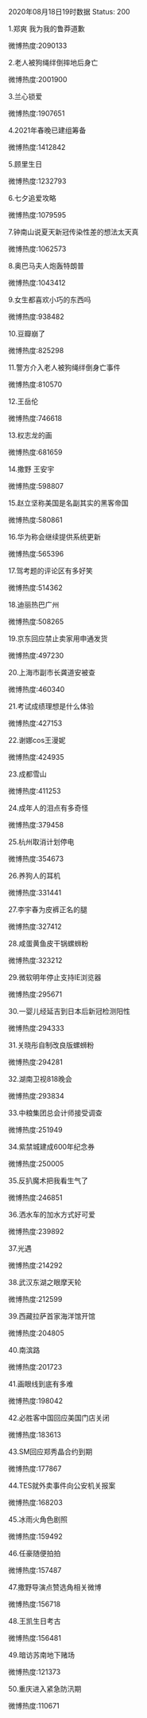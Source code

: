 2020年08月18日19时数据
Status: 200

1.郑爽 我为我的鲁莽道歉

微博热度:2090133

2.老人被狗绳绊倒摔地后身亡

微博热度:2001900

3.兰心锁爱

微博热度:1907651

4.2021年春晚已建组筹备

微博热度:1412842

5.顾里生日

微博热度:1232793

6.七夕追爱攻略

微博热度:1079595

7.钟南山说夏天新冠传染性差的想法太天真

微博热度:1062573

8.奥巴马夫人炮轰特朗普

微博热度:1043412

9.女生都喜欢小巧的东西吗

微博热度:938482

10.豆瓣崩了

微博热度:825298

11.警方介入老人被狗绳绊倒身亡事件

微博热度:810570

12.王岳伦

微博热度:746618

13.权志龙的画

微博热度:681659

14.撒野 王安宇

微博热度:598807

15.赵立坚称美国是名副其实的黑客帝国

微博热度:580861

16.华为称会继续提供系统更新

微博热度:565396

17.驾考题的评论区有多好笑

微博热度:514362

18.迪丽热巴广州

微博热度:508265

19.京东回应禁止卖家用申通发货

微博热度:497230

20.上海市副市长龚道安被查

微博热度:460340

21.考试成绩理想是什么体验

微博热度:427153

22.谢娜cos王漫妮

微博热度:424935

23.成都雪山

微博热度:411253

24.成年人的泪点有多奇怪

微博热度:379458

25.杭州取消计划停电

微博热度:354673

26.养狗人的耳机

微博热度:331441

27.李宇春为皮裤正名的腿

微博热度:327412

28.咸蛋黄鱼皮干锅螺蛳粉

微博热度:323212

29.微软明年停止支持IE浏览器

微博热度:295671

30.一婴儿经延吉到日本后新冠检测阳性

微博热度:294333

31.关晓彤自制改良版螺蛳粉

微博热度:294281

32.湖南卫视818晚会

微博热度:293834

33.中粮集团总会计师接受调查

微博热度:251949

34.紫禁城建成600年纪念券

微博热度:250005

35.反扒魔术把我看生气了

微博热度:246851

36.洒水车的加水方式好可爱

微博热度:239892

37.光遇

微博热度:214292

38.武汉东湖之眼摩天轮

微博热度:212599

39.西藏拉萨首家海洋馆开馆

微博热度:204805

40.南滨路

微博热度:201723

41.画眼线到底有多难

微博热度:198042

42.必胜客中国回应美国门店关闭

微博热度:183613

43.SM回应郑秀晶合约到期

微博热度:177867

44.TES就外卖事件向公安机关报案

微博热度:168203

45.冰雨火角色剧照

微博热度:159492

46.任豪随便拍拍

微博热度:157487

47.撒野导演点赞选角相关微博

微博热度:156718

48.王凯生日考古

微博热度:156481

49.暗访苏南地下赌场

微博热度:121373

50.重庆进入紧急防汛期

微博热度:110671

